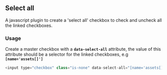 ## Select all
A javascript plugin to create a 'select all' checkbox to check and uncheck all the linked checkboxes.

### Usage
Create a master checkbox with a **`data-select-all`** attribute, the value of this attribute should be a selector for the linked checkboxes, e.g **`[name='assets[]']`**

```javascript
<input type="checkbox" class="is-none" data-select-all="[name='assets[]']" id="select-all" />
```
